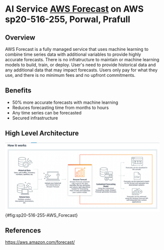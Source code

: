 #  AI Service [AWS Forecast](https://aws.amazon.com/forecast/) on AWS sp20-516-255, Porwal, Prafull

## Overview

AWS Forecast is a fully managed service that uses machine learning to combine time series data with additional variables to provide highly accurate forecasts. There is no infratructure to maintain or machine learning models to build, train, or deploy.  User's need to provide historical data and any additional data that may impact forecasts. Users only pay for what they  use, and there is no minimum fees and no upfront commitments.

## Benefits 

* 50% more accurate forecasts with machine learning
* Reduces forecasting time from months to hours
* Any time series can be forecasted
* Secured infrastructure

## High Level Architecture 

![](../images/sp20-516-255-AWS_Forecast.PNG){#fig:sp20-516-255-AWS_Forecast}

## References

https://aws.amazon.com/forecast/
